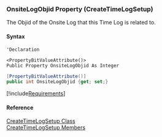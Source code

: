 ### OnsiteLogObjid Property (CreateTimeLogSetup)

The Objid of the Onsite Log that this Time Log is related to.

#### Syntax

```vbnet
'Declaration

<PropertyBitValueAttribute()>
Public Property OnsiteLogObjid As Integer
```

```csharp
[PropertyBitValueAttribute()]
public int OnsiteLogObjid {get; set;}
```

[!include[Requirements](../partials/requirements.md)]

#### Reference

[CreateTimeLogSetup Class](FChoice.Toolkits.Clarify~FChoice.Toolkits.Clarify.FieldOps.CreateTimeLogSetup.md)  
[CreateTimeLogSetup Members](FChoice.Toolkits.Clarify~FChoice.Toolkits.Clarify.FieldOps.CreateTimeLogSetup_members.md)